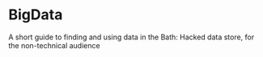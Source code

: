 # BigData
A short guide to finding and using data in the Bath: Hacked data store, for the non-technical audience

